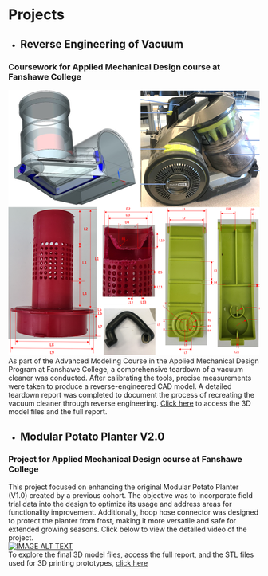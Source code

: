 # Projects

- ## Reverse Engineering of Vacuum
### Coursework for Applied Mechanical Design course at Fanshawe College
![Vacuum Dismantled](Images/Reverse_Engineering.png)  
As part of the Advanced Modeling Course in the Applied Mechanical Design Program at Fanshawe College, a comprehensive teardown of a vacuum cleaner was conducted. After calibrating the tools, precise measurements were taken to produce a reverse-engineered CAD model. A detailed teardown report was completed to document the process of recreating the vacuum cleaner through reverse engineering. [Click here](https://github.com/rnmech/Reverse_Engineering.git) to access the 3D model files and the full report.
- ## Modular Potato Planter V2.0
### Project for Applied Mechanical Design course at Fanshawe College  
This project focused on enhancing the original Modular Potato Planter (V1.0) created by a previous cohort. The objective was to incorporate field trial data into the design to optimize its usage and address areas for functionality improvement. Additionally, hoop hose connector was designed to protect the planter from frost, making it more versatile and safe for extended growing seasons.
Click below to view the detailed video of the project.  
[![IMAGE ALT TEXT](https://img.youtube.com/vi/kTgNhmcegps/0.jpg)](https://www.youtube.com/watch?v=kTgNhmcegps)  
To explore the final 3D model files, access the full report, and the STL files used for 3D printing prototypes, [click here](https://github.com/rnmech/Fanshawe_AMD_Project.git)
